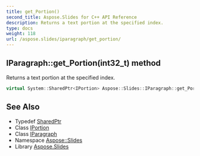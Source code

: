 ```yaml
---
title: get_Portion()
second_title: Aspose.Slides for C++ API Reference
description: Returns a text portion at the specified index.
type: docs
weight: 118
url: /aspose.slides/iparagraph/get_portion/
---
```

## IParagraph::get_Portion(int32_t) method


Returns a text portion at the specified index.

```cpp
virtual System::SharedPtr<IPortion> Aspose::Slides::IParagraph::get_Portion(int32_t index)=0
```

## See Also

* Typedef [SharedPtr](../../../system/sharedptr/)
* Class [IPortion](../../iportion/)
* Class [IParagraph](../)
* Namespace [Aspose::Slides](../../)
* Library [Aspose.Slides](../../../)
